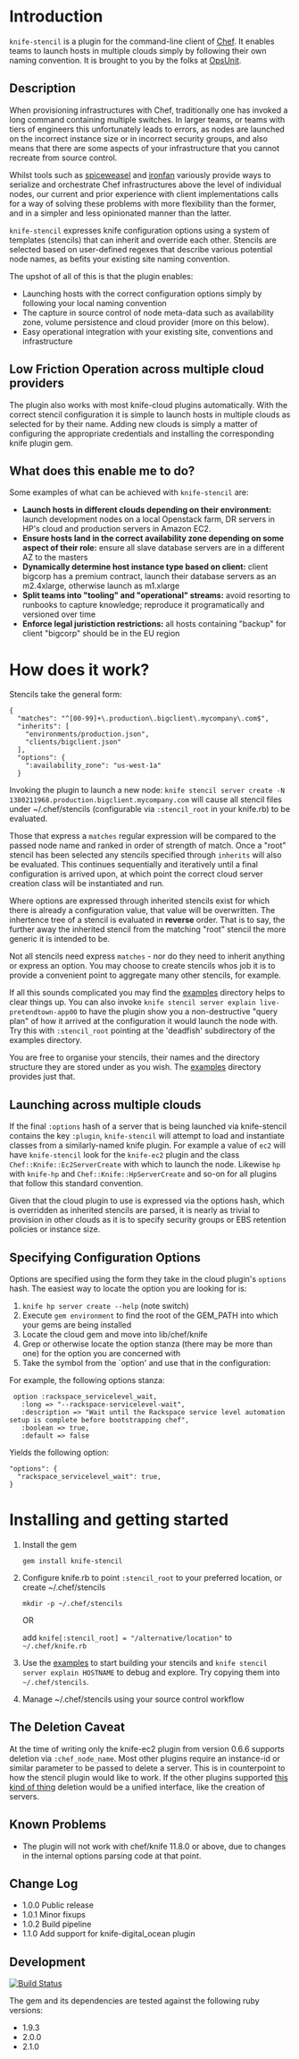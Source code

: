 # Introduction

`knife-stencil` is a plugin for the command-line client of [Chef][6]. It enables teams to launch hosts in multiple clouds simply by following their own naming convention. It is brought to you by the folks at [OpsUnit][1].

## Description

When provisioning infrastructures with Chef, traditionally one has invoked a long command containing multiple switches. In larger teams, or teams with tiers of engineers this unfortunately leads to errors, as nodes are launched on the incorrect instance size or in incorrect security groups, and also means that there are some aspects of your infrastructure that you cannot recreate from source control.

Whilst tools such as [spiceweasel][2] and [ironfan][3] variously provide ways to serialize and orchestrate Chef infrastructures above the level of individual nodes, our current and prior experience with client implementations calls for a way of solving these problems with more flexibility than the former, and in a simpler and less opinionated manner than the latter.

`knife-stencil` expresses knife configuration options using a system of templates (stencils) that can inherit and override each other. Stencils are selected based on user-defined regexes that describe various potential node names, as befits your existing site naming convention.

The upshot of all of this is that the plugin enables:

* Launching hosts with the correct configuration options simply by following your local naming convention
* The capture in source control of node meta-data such as availability zone, volume persistence and cloud provider (more on this below).
* Easy operational integration with your existing site, conventions and infrastructure

## Low Friction Operation across multiple cloud providers

The plugin also works with most knife-cloud plugins automatically. With the correct stencil configuration it is simple to launch hosts in multiple clouds as selected for by their name. Adding new clouds is simply a matter of configuring the appropriate credentials and installing the corresponding knife plugin gem.

## What does this enable me to do?

Some examples of what can be achieved with `knife-stencil` are:

* **Launch hosts in different clouds depending on their environment:** launch development nodes on a local Openstack farm, DR servers in HP's cloud and production servers in Amazon EC2.
* **Ensure hosts land in the correct availability zone depending on some aspect of their role:** ensure all slave database servers are in a different AZ to the masters
* **Dynamically determine host instance type based on client:** client bigcorp has a premium contract, launch their database servers as an m2.4xlarge, otherwise launch as m1.xlarge
* **Split teams into "tooling" and "operational" streams:** avoid resorting to runbooks to capture knowledge; reproduce it programatically and versioned over time
* **Enforce legal juristiction restrictions:** all hosts containing "backup" for client "bigcorp" should be in the EU region

# How does it work?

Stencils take the general form:

    {
      "matches": "^[00-99]+\.production\.bigclient\.mycompany\.com$",
      "inherits": [
        "environments/production.json",
        "clients/bigclient.json"
      ],
      "options": {
        ":availability_zone": "us-west-1a"
      }

Invoking the plugin to launch a new node: `knife stencil server create -N 1380211968.production.bigclient.mycompany.com` will cause all stencil files under ~/.chef/stencils (configurable via `:stencil_root` in your knife.rb) to be evaluated.

Those that express a `matches` regular expression will be compared to the passed node name and ranked in order of strength of match. Once a "root" stencil has been selected any stencils specified through `inherits` will also be evaluated. This continues sequentially and iteratively until a final configuration is arrived upon, at which point the correct cloud server creation class will be instantiated and run.

Where options are expressed through inherited stencils exist for which there is already a configuration value, that value will be overwritten. The inhertence tree of a stencil is evaluated in **reverse** order. That is to say, the further away the inherited stencil from the matching "root" stencil the more generic it is intended to be.

Not all stencils need express `matches` - nor do they need to inherit anything or express an option. You may choose to create stencils whos job it is to provide a convenient point to aggregate many other stencils, for example.

If all this sounds complicated you may find the [examples][4] directory helps to clear things up. You can also invoke `knife stencil server explain live-pretendtown-app00` to have the plugin show you a non-destructive "query plan" of how it arrived at the configuration it would launch the node with. Try this with `:stencil_root` pointing at the 'deadfish' subdirectory of the examples directory.

You are free to organise your stencils, their names and the directory structure they are stored under as you wish. The [examples][4] directory provides just that.

## Launching across multiple clouds

If the final `:options` hash of a server that is being launched via knife-stencil contains the key `:plugin`, `knife-stencil` will attempt to load and instantiate classes from a similarly-named knife plugin. For example a value of `ec2` will have `knife-stencil` look for the `knife-ec2` plugin and the class `Chef::Knife::Ec2ServerCreate` with which to launch the node. Likewise `hp` with `knife-hp` and `Chef::Knife::HpServerCreate` and so-on for all plugins that follow this standard convention.

Given that the cloud plugin to use is expressed via the options hash, which is overridden as inherited stencils are parsed, it is nearly as trivial to provision in other clouds as it is to specify security groups or EBS retention policies or instance size.

## Specifying Configuration Options
Options are specified using the form they take in the cloud plugin's `options` hash. The easiest way to locate the option you are looking for is:

1. `knife hp server create --help` (note switch)
2. Execute `gem environment` to find the root of the GEM_PATH into which your gems are being installed
3. Locate the cloud gem and move into lib/chef/knife
4. Grep or otherwise locate the option stanza (there may be more than one) for the option you are concerned with
5. Take the symbol from the `option' and use that in the configuration:

For example, the following options stanza:

     option :rackspace_servicelevel_wait,
       :long => "--rackspace-servicelevel-wait",
       :description => "Wait until the Rackspace service level automation setup is complete before bootstrapping chef",
       :boolean => true,
       :default => false

Yields the following option:

    "options": {
      "rackspace_servicelevel_wait": true,
    }

# Installing and getting started

1. Install the gem

    `gem install knife-stencil`

2. Configure knife.rb to point `:stencil_root` to your preferred location, or create ~/.chef/stencils

    `mkdir -p ~/.chef/stencils`

    OR

    add `knife[:stencil_root] = "/alternative/location"` to `~/.chef/knife.rb`

3. Use the [examples][4] to start building your stencils and `knife stencil server explain HOSTNAME` to debug and explore. Try copying them into `~/.chef/stencils`.

4. Manage ~/.chef/stencils using your source control workflow

## The Deletion Caveat
At the time of writing only the knife-ec2 plugin from version 0.6.6 supports deletion via `:chef_node_name`. Most other plugins require an instance-id or similar parameter to be passed to delete a server. This is in counterpoint to how the stencil plugin would like to work. If the other plugins supported [this kind of thing][5] deletion would be a unified interface, like the creation of servers.

## Known Problems

* The plugin will not work with chef/knife 11.8.0 or above, due to changes in the internal options parsing code at that point.

## Change Log

* 1.0.0	Public release
* 1.0.1 Minor fixups
* 1.0.2 Build pipeline
* 1.1.0 Add support for knife-digital_ocean plugin

## Development

[![Build Status](https://travis-ci.org/opsunit/knife-stencil.png?branch=master)](https://travis-ci.org/opsunit/knife-stencil)

The gem and its dependencies are tested against the following ruby versions:

* 1.9.3
* 2.0.0
* 2.1.0

[1]: http://www.opsunit.com
[2]: https://github.com/mattray/spiceweasel/
[3]: https://github.com/infochimps-labs/ironfan
[4]: https://github.com/opsunit/knife-stencil/tree/master/examples
[5]: https://github.com/opscode/knife-ec2/commit/169350ab0dcf11e7e5c224a1c2333707f0364c54
[6]: http://www.getchef.com/
